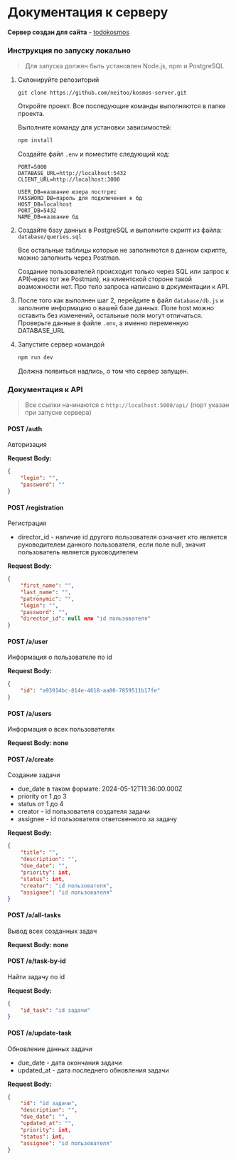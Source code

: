 # Документация к серверу
**Сервер создан для сайта** - [todokosmos](https://github.com/neitoo/todokosmos)

### Инструкция по запуску локально
> Для запуска должен быть установлен Node.js, npm и PostgreSQL

1. Склонируйте репозиторий 
   
   ```git
   git clone https://github.com/neitoo/kosmos-server.git
   ```
   Откройте проект. Все последующие команды выполняются в папке проекта.

   Выполните команду для установки зависимостей:
   ```powershell
   npm install
   ```

   Создайте файл ```.env``` и поместите следующий код:
   ```env
   PORT=5000
   DATABASE_URL=http://localhost:5432
   CLIENT_URL=http://localhost:3000
   
   USER_DB=название юзера постгрес
   PASSWORD_DB=пароль для подключения к бд
   HOST_DB=localhost
   PORT_DB=5432
   NAME_DB=название бд
   ```
2. Создайте базу данных в PostgreSQL и выполните скрипт из файла:
    ```database/queries.sql```
    
    Все остальные таблицы которые не заполняются в данном скрипте, можно заполнить через Postman.
    
    Создание пользователей происходит только через SQL или запрос к API(через тот же Postman), на клиентской стороне такой возможности нет. Про тело запроса написано в документации к API.

3. После того как выполнен шаг 2, перейдите в файл ```database/db.js``` и заполните информацию о вашей базе данных. Поле host можно оставить без изменений, остальные поля могут отличаться.
Проверьте данные в файле ```.env```, а именно переменную DATABASE_URL
4. Запустите сервер командой 

    ```powershell
    npm run dev
    ```
    Должна появиться надпись, о том что сервер запущен.

### Документация к API
> Все ссылки начинаются с ```http://localhost:5000/api/``` (порт указан при запуске сервера)

#### POST /auth
Авторизация

**Request Body:**
```json
{
    "login": "",
    "password": ""
}
```

#### POST /registration
Регистрация

* director_id - наличие id другого пользователя означает кто является руководителем данного пользователя, если поле null, значит пользователь является руководителем

**Request Body:**
```json
{
    "first_name": "",
    "last_name": "",
    "patronymic": "",
    "login": "",
    "password": "",
    "director_id": null или "id пользователя"
}
```

#### POST /a/user
Информация о пользователе по id

**Request Body:**
```json
{
    "id": "a93914bc-814e-4618-aa80-7859511b17fe"
}
```

#### POST /a/users
Информация о всех пользователях

**Request Body: none**

#### POST /a/create
Создание задачи

* due_date в таком формате: 2024-05-12T11:36:00.000Z
* priority от 1 до 3
* status от 1 до 4
* creator - id пользователя создателя задачи
* assignee - id пользователя ответсвенного за задачу

**Request Body:**
```json
{
    "title": "",
    "description": "",
    "due_date": "",
    "priority": int,
    "status": int,
    "creator": "id пользователя",
    "assignee": "id пользователя"
}
```

#### POST /a/all-tasks
Вывод всех созданных задач

**Request Body: none**

#### POST /a/task-by-id
Найти задачу по id

**Request Body:**
```json
{
    "id_task": "id задачи"
}
```

#### POST /a/update-task
Обновление данных задачи

* due_date - дата окончания задачи
* updated_at - дата последнего обновления задачи

**Request Body:**
```json
{
    "id": "id задачи",
    "description": "",
    "due_date": "",
    "updated_at": "",
    "priority": int,
    "status": int,
    "assignee": "id пользователя"
}
```
